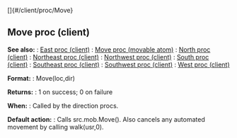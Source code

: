 []{#/client/proc/Move}
## Move proc (client)
**See also:**
:   [East proc (client)](#/client/proc/East)
:   [Move proc (movable atom)](#/atom/movable/proc/Move)
:   [North proc (client)](#/client/proc/North)
:   [Northeast proc (client)](#/client/proc/Northeast)
:   [Northwest proc (client)](#/client/proc/Northwest)
:   [South proc (client)](#/client/proc/South)
:   [Southeast proc (client)](#/client/proc/Southeast)
:   [Southwest proc (client)](#/client/proc/Southwest)
:   [West proc (client)](#/client/proc/West)
<!-- -->
**Format:**
:   Move(loc,dir)
<!-- -->
**Returns:**
:   1 on success; 0 on failure
<!-- -->
**When:**
:   Called by the direction procs.
<!-- -->
**Default action:**
:   Calls src.mob.Move(). Also cancels any automated movement by calling
    walk(usr,0).